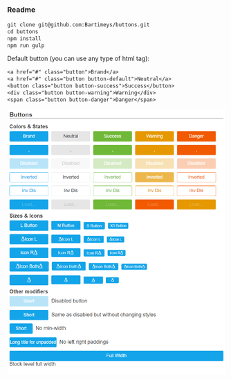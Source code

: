 ### Readme
```
git clone git@github.com:Bartimeys/buttons.git
cd buttons
npm install
npm run gulp
```


Default button (you can use any type of html tag):
```
<a href="#" class="button">Brand</a>
<a href="#" class="button button-default">Neutral</a>
<button class="button button-success">Success</button>
<div class="button button-warning">Warning</div>
<span class="button button-danger">Danger</span>
```
![ScreenShot](https://github.com/Bartimeys/buttons/blob/master/image.png)
